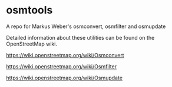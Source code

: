 osmtools
========

A repo for Markus Weber's osmconvert, osmfilter and osmupdate

Detailed information about these utilities can be found on the OpenStreetMap wiki.

https://wiki.openstreetmap.org/wiki/Osmconvert

https://wiki.openstreetmap.org/wiki/Osmfilter

https://wiki.openstreetmap.org/wiki/Osmupdate
